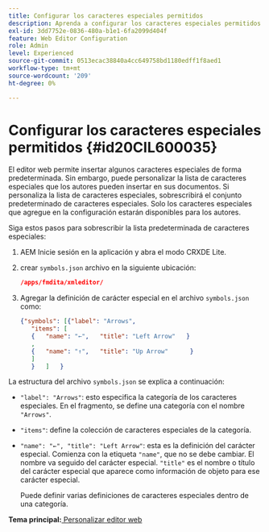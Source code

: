 ```yaml
---
title: Configurar los caracteres especiales permitidos
description: Aprenda a configurar los caracteres especiales permitidos
exl-id: 3dd7752e-0836-480a-b1e1-6fa2099d404f
feature: Web Editor Configuration
role: Admin
level: Experienced
source-git-commit: 0513ecac38840a4cc649758bd1180edff1f8aed1
workflow-type: tm+mt
source-wordcount: '209'
ht-degree: 0%

---
```


# Configurar los caracteres especiales permitidos {#id20CIL600035}

El editor web permite insertar algunos caracteres especiales de forma predeterminada. Sin embargo, puede personalizar la lista de caracteres especiales que los autores pueden insertar en sus documentos. Si personaliza la lista de caracteres especiales, sobrescribirá el conjunto predeterminado de caracteres especiales. Solo los caracteres especiales que agregue en la configuración estarán disponibles para los autores.

Siga estos pasos para sobrescribir la lista predeterminada de caracteres especiales:

1. AEM Inicie sesión en la aplicación y abra el modo CRXDE Lite.

1. crear `symbols.json` archivo en la siguiente ubicación:

   ```json
   /apps/fmdita/xmleditor/
   ```

1. Agregar la definición de carácter especial en el archivo `symbols.json` como:

   ```json
   {"symbols": [{"label": "Arrows",
      "items": [
      {   "name": "←",   "title": "Left Arrow"   } 
      ,   
      {   "name": "↑",   "title": "Up Arrow"      } 
      ]   
      }   ]   }
   ```


La estructura del archivo `symbols.json` se explica a continuación:

- `"label": "Arrows"`: esto especifica la categoría de los caracteres especiales. En el fragmento, se define una categoría con el nombre `"Arrows"`.
- `"items"`: define la colección de caracteres especiales de la categoría.
- `"name": "←", "title": "Left Arrow"`: esta es la definición del carácter especial. Comienza con la etiqueta `"name"`, que no se debe cambiar. El nombre va seguido del carácter especial. `"title"` es el nombre o título del carácter especial que aparece como información de objeto para ese carácter especial.

  Puede definir varias definiciones de caracteres especiales dentro de una categoría.


**Tema principal:**[ Personalizar editor web](conf-web-editor.md)

